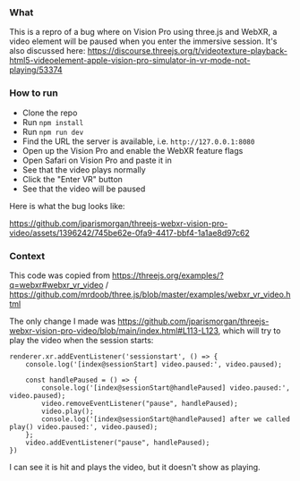 ### What
This is a repro of a bug where on Vision Pro using three.js and WebXR, a video element will be paused when you enter the immersive session. It's also discussed here: https://discourse.threejs.org/t/videotexture-playback-html5-videoelement-apple-vision-pro-simulator-in-vr-mode-not-playing/53374

### How to run
- Clone the repo
- Run `npm install`
- Run `npm run dev`
- Find the URL the server is available, i.e. `http://127.0.0.1:8080`
- Open up the Vision Pro and enable the WebXR feature flags
- Open Safari on Vision Pro and paste it in
- See that the video plays normally
- Click the "Enter VR" button
- See that the video will be paused

Here is what the bug looks like:

https://github.com/jparismorgan/threejs-webxr-vision-pro-video/assets/1396242/745be62e-0fa9-4417-bbf4-1a1ae8d97c62

### Context
This code was copied from https://threejs.org/examples/?q=webxr#webxr_vr_video / https://github.com/mrdoob/three.js/blob/master/examples/webxr_vr_video.html

The only change I made was https://github.com/jparismorgan/threejs-webxr-vision-pro-video/blob/main/index.html#L113-L123, which will try to play the video when the session starts:
```
renderer.xr.addEventListener('sessionstart', () => {
    console.log('[index@sessionStart] video.paused:', video.paused);

    const handlePaused = () => {
        console.log('[index@sessionStart@handlePaused] video.paused:', video.paused);
        video.removeEventListener("pause", handlePaused);
        video.play();
        console.log('[index@sessionStart@handlePaused] after we called play() video.paused:', video.paused);
    };
    video.addEventListener("pause", handlePaused);
})
```
I can see it is hit and plays the video, but it doesn't show as playing.
